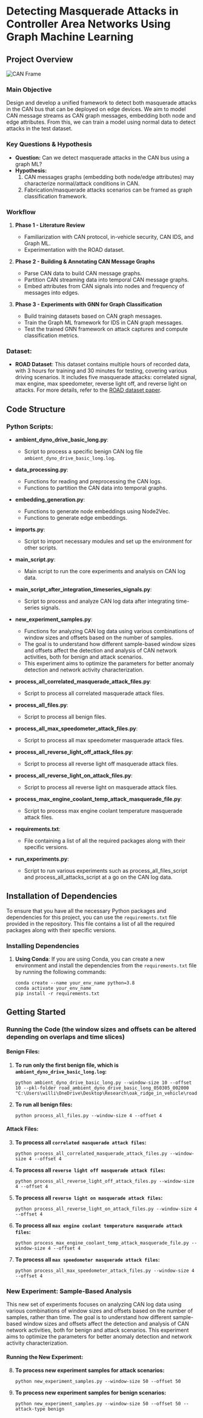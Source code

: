 # Detecting Masquerade Attacks in Controller Area Networks Using Graph Machine Learning

## Project Overview

![CAN Frame](Figures/can_frame.png)


### Main Objective
Design and develop a unified framework to detect both masquerade attacks in the CAN bus that can be deployed on edge devices. We aim to model CAN message streams as CAN graph messages, embedding both node and edge attributes. From this, we can train a model using normal data to detect attacks in the test dataset.

### Key Questions & Hypothesis
- **Question:** Can we detect masquerade attacks in the CAN bus using a graph ML?
- **Hypothesis:** 
  1. CAN messages graphs (embedding both node/edge attributes) may characterize normal/attack conditions in CAN.
  2. Fabrication/masquerade attacks scenarios can be framed as graph classification framework.

### Workflow
1. **Phase 1 - Literature Review**
   - Familiarization with CAN protocol, in-vehicle security, CAN IDS, and Graph ML.
   - Experimentation with the ROAD dataset.

2. **Phase 2 - Building & Annotating CAN Message Graphs**
   - Parse CAN data to build CAN message graphs.
   - Partition CAN streaming data into temporal CAN message graphs.
   - Embed attributes from CAN signals into nodes and frequency of messages into edges.

3. **Phase 3 - Experiments with GNN for Graph Classification**
   - Build training datasets based on CAN graph messages.
   - Train the Graph ML framework for IDS in CAN graph messages.
   - Test the trained GNN framework on attack captures and compute classification metrics.



### Dataset:
- **ROAD Dataset**: This dataset contains multiple hours of recorded data, with 3 hours for training and 30 minutes for testing, covering various driving scenarios. It includes five masquerade attacks: correlated signal, max engine, max speedometer, reverse light off, and reverse light on attacks. For more details, refer to the [ROAD dataset paper](https://doi.org/10.1371/journal.pone.0296879).
  
## Code Structure

### Python Scripts:

- **ambient_dyno_drive_basic_long.py**:
  - Script to process a specific benign CAN log file `ambient_dyno_drive_basic_long.log`.

- **data_processing.py**:
  - Functions for reading and preprocessing the CAN logs.
  - Functions to partition the CAN data into temporal graphs.

- **embedding_generation.py**:
  - Functions to generate node embeddings using Node2Vec.
  - Functions to generate edge embeddings.

- **imports.py**:
  - Script to import necessary modules and set up the environment for other scripts.

- **main_script.py**:
  - Main script to run the core experiments and analysis on CAN log data.

- **main_script_after_integration_timeseries_signals.py**:
  - Script to process and analyze CAN log data after integrating time-series signals.

- **new_experiment_samples.py**:
  - Functions for analyzing CAN log data using various combinations of window sizes and offsets based on the number of samples.
  - The goal is to understand how different sample-based window sizes and offsets affect the detection and analysis of CAN network activities, both for benign and attack scenarios.
  - This experiment aims to optimize the parameters for better anomaly detection and network activity characterization.

- **process_all_correlated_masquerade_attack_files.py**:
  - Script to process all correlated masquerade attack files.

- **process_all_files.py**:
  - Script to process all benign files.

- **process_all_max_speedometer_attack_files.py**:
  - Script to process all max speedometer masquerade attack files.

- **process_all_reverse_light_off_attack_files.py**:
  - Script to process all reverse light off masquerade attack files.

- **process_all_reverse_light_on_attack_files.py**:
  - Script to process all reverse light on masquerade attack files.

- **process_max_engine_coolant_temp_attack_masquerade_file.py**:
  - Script to process max engine coolant temperature masquerade attack files.

- **requirements.txt**:
  - File containing a list of all the required packages along with their specific versions.

- **run_experiments.py**:
  - Script to run various experiments such as process_all_files_script and process_all_attacks_script at a go on the CAN log data.
 
## Installation of Dependencies

To ensure that you have all the necessary Python packages and dependencies for this project, you can use the `requirements.txt` file provided in the repository. This file contains a list of all the required packages along with their specific versions.

### Installing Dependencies

1. **Using Conda**:
   If you are using Conda, you can create a new environment and install the dependencies from the `requirements.txt` file by running the following commands:

   ```shell
   conda create --name your_env_name python=3.8
   conda activate your_env_name
   pip install -r requirements.txt

## Getting Started

### Running the Code (the window sizes and offsets can be altered depending on overlaps and time slices)

#### Benign Files:
1. **To run only the first benign file, which is `ambient_dyno_drive_basic_long.log`:**
   ```shell
   python ambient_dyno_drive_basic_long.py --window-size 10 --offset 10 --pkl-folder road_ambient_dyno_drive_basic_long_050305_002000 "C:\Users\willi\OneDrive\Desktop\Research\oak_ridge_in_vehicle\road\ambient\ambient_dyno_drive_basic_long.log"
   ```

2. **To run all benign files:**
   ```shell
   python process_all_files.py --window-size 4 --offset 4
   ```

#### Attack Files:
3. **To process all `correlated masquerade attack files`:**
   ```shell
   python process_all_correlated_masquerade_attack_files.py --window-size 4 --offset 4
   ```

4. **To process all `reverse light off masquerade attack files`:**
   ```shell
   python process_all_reverse_light_off_attack_files.py --window-size 4 --offset 4
   ```

5. **To process all `reverse light on masquerade attack files`:**
   ```shell
   python process_all_reverse_light_on_attack_files.py --window-size 4 --offset 4
   ```

6. **To process all `max engine coolant temperature masquerade attack files`:**
   ```shell
   python process_max_engine_coolant_temp_attack_masquerade_file.py --window-size 4 --offset 4
   ```

7. **To process all `max speedometer masquerade attack files`:**
   ```shell
   python process_all_max_speedometer_attack_files.py --window-size 4 --offset 4
   ```

### New Experiment: Sample-Based Analysis
This new set of experiments focuses on analyzing CAN log data using various combinations of window sizes and offsets based on the number of samples, rather than time. The goal is to understand how different sample-based window sizes and offsets affect the detection and analysis of CAN network activities, both for benign and attack scenarios. This experiment aims to optimize the parameters for better anomaly detection and network activity characterization.

#### Running the New Experiment:
8. **To process new experiment samples for attack scenarios:**
   ```shell
   python new_experiment_samples.py --window-size 50 --offset 50
   ```

9. **To process new experiment samples for benign scenarios:**
   ```shell
   python new_experiment_samples.py --window-size 50 --offset 50 --attack-type benign
   ```

